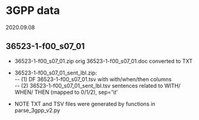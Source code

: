 # 3GPP data 
2020.09.08

## 36523-1-f00_s07_01

  - 36523-1-f00_s07_01.zip               orig 36523-1-f00_s07_01.doc converted to TXT <BR>
  - 36523-1-f00_s07_01_sent_lbl.zip:     <br>
      -- (1) DF 36523-1-f00_s07_01.tsv with with/when/then columns <br>
      -- (2) 36523-1-f00_s07_01_sent_lbl.tsv      sentences related to WITH/ WHEN/ THEN (mapped to 0/1/2), sep='\t' <BR>
  
  - NOTE TXT and TSV files were generated by functions in parse_3gpp_v2.py<BR>



